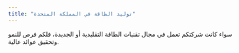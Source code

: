 ```yaml
---
title: "توليد الطاقة في المملكة المتحدة"
---
```

سواء كانت شركتكم تعمل في مجال تقنيات الطاقة التقليدية أو الجديدة، فلكم فرص للنمو وتحقيق عوائد عالية.
